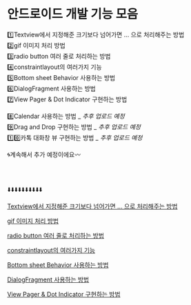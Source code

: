 # 안드로이드 개발 기능 모음
1️⃣Textview에서 지정해준 크기보다 넘어가면 ... 으로 처리해주는 방법<br/>
2️⃣gif 이미지 처리 방법<br/>
3️⃣radio button 여러 줄로 처리하는 방법<br/>
4️⃣constraintlayout의 여러가지 기능<br/>
5️⃣Bottom sheet Behavior 사용하는 방법<br/>
6️⃣DialogFragment 사용하는 방법<br/>
7️⃣View Pager & Dot Indicator 구현하는 방법<br/>

8️⃣Calendar 사용하는 방법 _ _추후 업로드 예정_ <br/>
9️⃣Drag and Drop 구현하는 방법 _ _추후 업로드 예정_ <br/>
1️⃣0️⃣카톡 대화창 뷰 구현하는 방법 _ _추후 업로드 예정_ <br/>

🌀계속해서 추가 예정이에요〰️

<br/>
<br/>

⬇️⬇️⬇️⬇️⬇️⬇️⬇️⬇️⬇️⬇️

[Textview에서 지정해준 크기보다 넘어가면 ... 으로 처리해주는 방법](https://github.com/Yanghyesun/AndroidArticle/blob/master/01.md)

[gif 이미지 처리 방법](https://github.com/Yanghyesun/AndroidArticle/blob/master/02.md)

[radio button 여러 줄로 처리하는 방법](https://github.com/Yanghyesun/AndroidArticle/blob/master/03.md)

[constraintlayout의 여러가지 기능](https://github.com/Yanghyesun/AndroidArticle/blob/master/04.md)

[Bottom sheet Behavior 사용하는 방법](https://github.com/Yanghyesun/AndroidArticle/blob/master/05.md)

[DialogFragment 사용하는 방법](https://github.com/Yanghyesun/AndroidArticle/blob/master/06.md)

[View Pager & Dot Indicator 구현하는 방법](https://github.com/Yanghyesun/AndroidArticle/blob/master/07.md)
